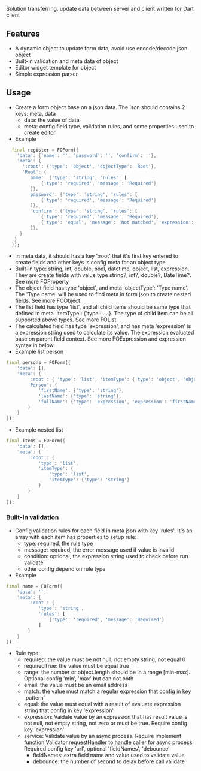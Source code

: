 Solution transferring, update data between server and client written for Dart client

## Features

- A dynamic object to update form data, avoid use encode/decode json object
- Built-in validation and meta data of object
- Editor widget template for object
- Simple expression parser

## Usage

- Create a form object base on a json data. The json should contains 2 keys: meta, data
  - data: the value of data
  - meta: config field type, validation rules, and some properties used to create editor
- Example

```dart
  final register = FOForm({
    'data': {'name': '', 'password': '', 'confirm': ''},
    'meta': {
      ':root': {'type': 'object', 'objectType': 'Root'},
      'Root': {
        'name': {'type': 'string', 'rules': [
             {'type': 'required', 'message': 'Required'}
         ]},
        'password': {'type': 'string', 'rules': [
             {'type': 'required', 'message': 'Required'}
         ]},
         'confirm': {'type': 'string', 'rules': [
             {'type': 'required', 'message': 'Required'},
             {'type': 'equal', 'message': 'Not matched', 'expression': '^.password'}
         ]},
     }
   }
  });
```

- In meta data, it should has a key ':root' that it's first key entered to create fields and other keys is config meta for an object type
- Built-in type: string, int, double, bool, datetime, object, list, expression. They are create fields with value type string?, int?, double?, DateTime?. See more FOProperty
- The object field has type 'object', and meta 'objectType': 'Type name'. The 'Type name' will be used to find meta in form json to create nested fields. See more FOObject
- The list field has type 'list', and all child items should be same type that defined in meta 'itemType': {'type': ....}. The type of child item can be all supported above types. See more FOList
- The calculated field has type 'expression', and has meta 'expression' is a expression string used to calculate its value. The expression evaluated base on parent field context. See more FOExpression and expression syntax in below
- Example list person

```dart
final persons = FOForm({
    'data': [],
    'meta': {
        ':root': { 'type': 'list', 'itemType': {'type': 'object', 'objectType': 'Person'}},
        'Person': {
            'firstName': {'type': 'string'},
            'lastName': {'type': 'string'},
            'fullName': {'type': 'expression', 'expression': 'firstName + " " + lastName'}
        }
    }
});
```

- Example nested list

```dart
final items = FOForm({
    'data': [],
    'meta': {
        ':root': {
            'type': 'list',
            'itemType': {
                'type': 'list',
                'itemType': {'type': 'string'}
            }
        }
    }
});
```

### Built-in validation

- Config validation rules for each field in meta json with key 'rules'. It's an array with each item has properties to setup rule:
  - type: required, the rule type
  - message: required, the error message used if value is invalid
  - condition: optional, the expression string used to check before run validate
  - other config depend on rule type
- Example

```dart
final name = FOForm({
    'data': '',
    'meta': {
        ':root': {
            'type': 'string',
            'rules': [
                {'type': 'required', 'message': 'Required'}
            ]
        }
    }
})
```

- Rule type:
  - required: the value must be not null, not empty string, not equal 0
  - requiredTrue: the value must be equal true
  - range: the number or object.length should be in a range [min-max]. Optional config 'min', 'max' but can not both
  - email: the value must be an email address
  - match: the value must match a regular expression that config in key 'pattern'
  - equal: the value must equal with a result of evaluate expression string that config in key 'expression'
  - expression: Vaidate value by an expression that has result value is not null, not empty string, not zero or must be true. Require config key 'expression'
  - service: Validate value by an async process. Require implement function Validator.requestHandler to handle caller for async process. Required config key 'url', optional 'fieldNames', 'debounce'
    - fieldNames: extra field name and value used to validate value
    - debounce: the number of second to delay before call validate
